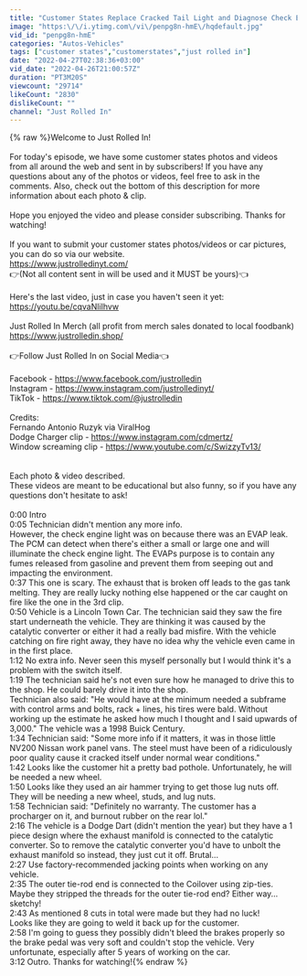 ```yaml
---
title: "Customer States Replace Cracked Tail Light and Diagnose Check Engine Light | Just Rolled In"
image: "https:\/\/i.ytimg.com\/vi\/penpg8n-hmE\/hqdefault.jpg"
vid_id: "penpg8n-hmE"
categories: "Autos-Vehicles"
tags: ["customer states","customerstates","just rolled in"]
date: "2022-04-27T02:38:36+03:00"
vid_date: "2022-04-26T21:00:57Z"
duration: "PT3M20S"
viewcount: "29714"
likeCount: "2830"
dislikeCount: ""
channel: "Just Rolled In"
---
```

{% raw %}Welcome to Just Rolled In!<br /><br />For today's episode, we have some customer states photos and videos from all around the web and sent in by subscribers! If you have any questions about any of the photos or videos, feel free to ask in the comments. Also, check out the bottom of this description for more information about each photo &amp; clip.<br /><br />Hope you enjoyed the video and please consider subscribing. Thanks for watching! <br /><br />If you want to submit your customer states photos/videos or car pictures, you can do so via our website. <br /><a rel="nofollow" target="blank" href="https://www.justrolledinyt.com/">https://www.justrolledinyt.com/</a><br />👉(Not all content sent in will be used and it MUST be yours)👈<br /><br />Here's the last video, just in case you haven't seen it yet:<br /><a rel="nofollow" target="blank" href="https://youtu.be/cqvaNliIhvw">https://youtu.be/cqvaNliIhvw</a><br /><br />Just Rolled In Merch (all profit from merch sales donated to local foodbank)<br /><a rel="nofollow" target="blank" href="https://www.justrolledin.shop/">https://www.justrolledin.shop/</a><br /><br />👉Follow Just Rolled In on Social Media👈<br /><br />Facebook - <a rel="nofollow" target="blank" href="https://www.facebook.com/justrolledin">https://www.facebook.com/justrolledin</a><br />Instagram - <a rel="nofollow" target="blank" href="https://www.instagram.com/justrolledinyt/">https://www.instagram.com/justrolledinyt/</a><br />TikTok - <a rel="nofollow" target="blank" href="https://www.tiktok.com/@justrolledin">https://www.tiktok.com/@justrolledin</a><br /><br />Credits:<br />Fernando Antonio Ruzyk via ViralHog<br />Dodge Charger clip - <a rel="nofollow" target="blank" href="https://www.instagram.com/cdmertz/">https://www.instagram.com/cdmertz/</a><br />Window screaming clip - <a rel="nofollow" target="blank" href="https://www.youtube.com/c/SwizzyTv13/">https://www.youtube.com/c/SwizzyTv13/</a><br /><br /><br />Each photo &amp; video described.<br />These videos are meant to be educational but also funny, so if you have any questions don't hesitate to ask!<br /><br />0:00 Intro<br />0:05  Technician didn't mention any more info.<br />However, the check engine light was on because there was an EVAP leak. The PCM can detect when there's either a small or large one and will illuminate the check engine light. The EVAPs purpose is to contain any fumes released from gasoline and prevent them from seeping out and impacting the environment.<br />0:37 This one is scary. The exhaust that is broken off leads to the gas tank melting. They are really lucky nothing else happened or the car caught on fire like the one in the 3rd clip. <br />0:50 Vehicle is a Lincoln Town Car. The technician said they saw the fire start underneath the vehicle. They are thinking it was caused by the catalytic converter or either it had a really bad misfire. With the vehicle catching on fire right away, they have no idea why the vehicle even came in in the first place. <br />1:12 No extra info. Never seen this myself personally but I would think it's a problem with the switch itself.<br />1:19 The technician said he's not even sure how he managed to drive this to the shop. He could barely drive it into the shop.<br />Technician also said: &quot;He would have at the minimum needed a subframe with control arms and bolts, rack + lines, his tires were bald. Without working up the estimate he asked how much I thought and I said upwards of 3,000.&quot; The vehicle was a 1998 Buick Century.<br />1:34 Technician said: &quot;Some more info if it matters, it was in those little NV200 Nissan work panel vans. The steel must have been of a ridiculously poor quality cause it cracked itself under normal wear conditions.&quot;<br />1:42 Looks like the customer hit a pretty bad pothole. Unfortunately, he will be needed a new wheel.<br />1:50 Looks like they used an air hammer trying to get those lug nuts off. They will be needing a new wheel, studs, and lug nuts. <br />1:58 Technician said: &quot;Definitely no warranty. The customer has a procharger on it, and burnout rubber on the rear lol.&quot;<br />2:16 The vehicle is a Dodge Dart (didn't mention the year) but they have a 1 piece design where the exhaust manifold is connected to the catalytic converter. So to remove the catalytic converter you'd have to unbolt the exhaust manifold so instead, they just cut it off. Brutal...<br />2:27 Use factory-recommended jacking points when working on any vehicle.<br />2:35 The outer tie-rod end is connected to the Coilover using zip-ties. <br />Maybe they stripped the threads for the outer tie-rod end? Either way... sketchy!<br />2:43 As mentioned 8 cuts in total were made but they had no luck!<br />Looks like they are going to weld it back up for the customer.<br />2:58 I'm going to guess they possibly didn't bleed the brakes properly so the brake pedal was very soft and couldn't stop the vehicle. Very unfortunate, especially after 5 years of working on the car.<br />3:12 Outro. Thanks for watching!{% endraw %}
